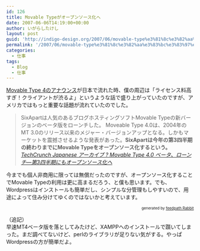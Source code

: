 ```yaml
---
id: 126
title: Movable Typeがオープンソース化へ
date: 2007-06-06T14:19:00+00:00
author: いがらしたけし
layout: post
guid: 'http://indigo-design.org/2007/06/movable-type%e3%81%8c%e3%82%aa%e3%83%bc%e3%83%97%e3%83%b3%e3%82%bd%e3%83%bc%e3%82%b9%e5%8c%96%e3%81%b8/'
permalink: '/2007/06/movable-type%e3%81%8c%e3%82%aa%e3%83%bc%e3%83%97%e3%83%b3%e3%82%bd%e3%83%bc%e3%82%b9%e5%8c%96%e3%81%b8/'
categories:
  - 仕事
tags:
  - Blog
  - 仕事
---
```

<a href="http://www.sixapart.jp/press_releases/2007/06/05-1430.html">Movable Type 4のアナウンス</a>が日本で流れた時、僕の周辺は「ライセンス料高すぎ！クライアントが渋るよ」というような話で盛り上がっていたのですが、アメリカではもっと重要な話題が流れていたのでした。<br /><blockquote>SixApartは人気のあるブログホスティングソフトMovable Typeの新バージョンのベータ版をローンチした。
Moveable Type 4.0は、2004年のMT 3.0のリリース以来のメジャー・バージョンアップとなる。しかもマーケットを震撼させるような発表があった。<span style="font-weight: bold">SixApartは今年の第3四半期の終わりまでにMovable Typeをオープンソース化するという。</span><br /><cite><a href="http://jp.techcrunch.com/archives/movable-type-40-beta-launches-platform-to-be-open-sourced/">TechCrunch Japanese アーカイブ ? Movable Type 4.0 ベータ、ローンチ—第3四半期にもオープンソース化へ</a></cite></blockquote>
今までも個人非商用に限っては無償だったのですが、オープンソース化することでMovable Typeの利用は更に高まるだろう、と僕も思います。でも、Wordpressはインストールも簡単だし、シンプルな分管理もしやすいので、用途によって住み分けてゆくのではないかと考えています。<br />
<div style="text-align: right;font-size: 10px">
&nbsp;&nbsp;<span>generated by <a href="http://feedpath.jp" title="feedpath Rabbit" target="_blank">feedpath Rabbit</a></span>
</div>


<!--more-->
（追記）<br />早速MT4ベータ版を落としてみたけど、XAMPPへのインストールで躓いてしまった。まだ調べてないけど、perlのライブラリが足りない気がする。やっぱWordpressの方が簡単だよ。<br />